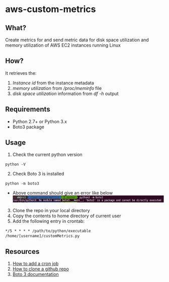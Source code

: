 # aws-custom-metrics

## What?
Create metrics for and send metric data for disk space utilization and memory
utilization of AWS EC2 instances running Linux


## How?
It retrieves the:
1. <em>Instance id</em> from the instance metadata
2. <em>memory utilization</em> from <em>/proc/meminfo</em> file
3. <em>disk space utilization</em> information from <em>df -h</em> output



## Requirements
- Python 2.7+ or Python 3.x
- Boto3 package 



## Usage
1. Check the current python version
<pre><code>python -V</pre></code>
2. Check Boto 3 is installed
<pre><code>python -m boto3</pre></code>
* Above command should give an error like below
![Alt erroMessage](https://github.com/a93-git/aws-custom-metrics/blob/master/boto3Error.png)
3. Clone the repo in your local directory
4. Copy the contents to home directory of current user
5. Add the following entry in crontab:
<pre><code>*/5 * * * * /path/to/python/executable /home/[username]/customMetrics.py</pre></code>

## Resources
1. <a
href="https://awc.com.my/uploadnew/5ffbd639c5e6eccea359cb1453a02bed_Setting%20Up%20Cron%20Job%20Using%20crontab.pdf">How
to add a cron job</a>
2. <a href="https://help.github.com/articles/cloning-a-repository/">How to
clone a github repo </a>
3. <a
href="https://boto3.amazonaws.com/v1/documentation/api/latest/index.html">Boto
3 documentation</a>

